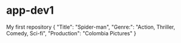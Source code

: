# app-dev1
My first repository 
{
  "Title": "Spider-man",
  "Genre:": "Action, Thriller, Comedy, Sci-fi",
  "Production": "Colombia Pictures"
}
